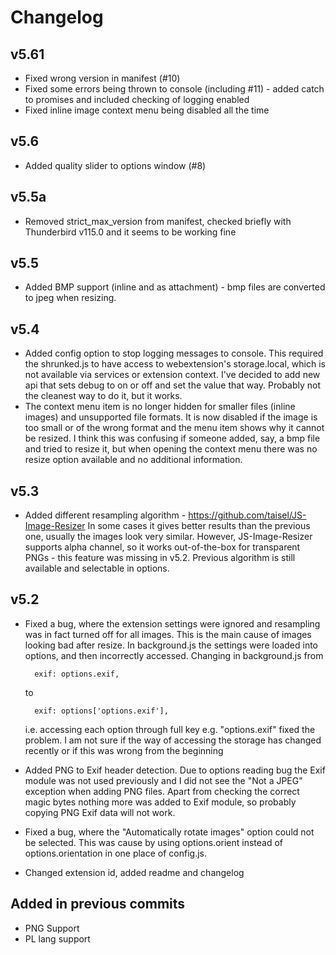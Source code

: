 # Changelog  


## v5.61

- Fixed wrong version in manifest (#10)
- Fixed some errors being thrown to console (including #11) - added catch to promises and included checking of logging enabled
- Fixed inline image context menu being disabled all the time

## v5.6

- Added quality slider to options window (#8)

## v5.5a

- Removed strict_max_version from manifest, checked briefly with Thunderbird v115.0 and it seems to be working fine

## v5.5

- Added BMP support (inline and as attachment) - bmp files are converted to jpeg when resizing.

## v5.4

- Added config option to stop logging messages to console. This required the shrunked.js to have access to webextension's storage.local, which is not available via services or extension context. I've decided to add new api that sets debug to on or off and set the value that way. Probably not the cleanest way to do it, but it works.
- The context menu item is no longer hidden for smaller files (inline images) and unsupported file formats. It is now disabled if the image is too small or of the wrong format and the menu item shows why it cannot be resized. I think this was confusing if someone added, say, a bmp file and tried to resize it, but when opening the context menu there was no resize option available and no additional information.

## v5.3

- Added different resampling algorithm - https://github.com/taisel/JS-Image-Resizer
  In some cases it gives better results than the previous one, usually the images look very similar. However, JS-Image-Resizer supports alpha channel, so it works out-of-the-box for transparent PNGs - this feature was missing in v5.2. Previous algorithm is still available and selectable in options.

## v5.2

- Fixed a bug, where the extension settings were ignored and resampling was in fact turned off for all images. This is the main cause of images looking bad after resize.
In background.js the settings were loaded into options, and then incorrectly accessed. Changing in background.js from

        exif: options.exif,
    to  

        exif: options['options.exif'],

    i.e. accessing each option through full key e.g. "options.exif" fixed the problem. I am not sure if the way of accessing the storage has changed recently or if this was wrong from the beginning
- Added PNG to Exif header detection. Due to options reading bug the Exif module was not used previously and I did not see the "Not a JPEG" exception when adding PNG files. Apart from checking the correct magic bytes nothing more was added to Exif module, so probably copying PNG Exif data will not work.
- Fixed a bug, where the "Automatically rotate images" option could not be selected. This was cause by using options.orient instead of options.orientation in one place of config.js.
- Changed extension id, added readme and changelog

## Added in previous commits

- PNG Support
- PL lang support